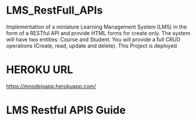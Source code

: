 # LMS_RestFull_APIs
Implementation of a miniature Learning Management System (LMS) in the form of a RESTful API and provide HTML forms for create only.
The system will have two entities: Course and Student. You will provide a full CRUD operations (Create, read, update and delete).
This Project is deployed 
# HEROKU URL
https://mnodejsapp.herokuapp.com/
# LMS Restful APIS Guide


